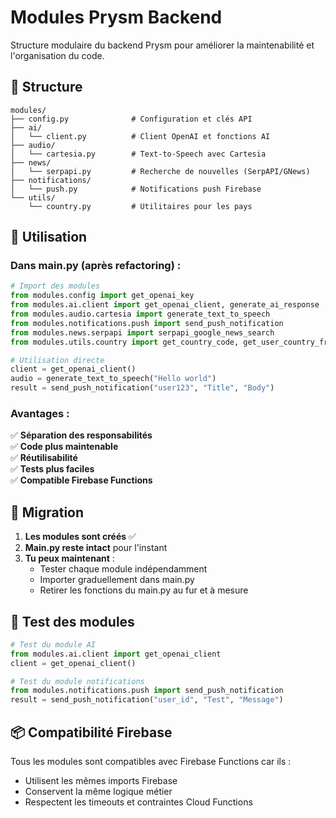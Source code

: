 # Modules Prysm Backend

Structure modulaire du backend Prysm pour améliorer la maintenabilité et l'organisation du code.

## 📁 Structure

```
modules/
├── config.py              # Configuration et clés API
├── ai/
│   └── client.py          # Client OpenAI et fonctions AI
├── audio/
│   └── cartesia.py        # Text-to-Speech avec Cartesia
├── news/
│   └── serpapi.py         # Recherche de nouvelles (SerpAPI/GNews)
├── notifications/
│   └── push.py            # Notifications push Firebase
└── utils/
    └── country.py         # Utilitaires pour les pays
```

## 🚀 Utilisation

### Dans main.py (après refactoring) :

```python
# Import des modules
from modules.config import get_openai_key
from modules.ai.client import get_openai_client, generate_ai_response
from modules.audio.cartesia import generate_text_to_speech
from modules.notifications.push import send_push_notification
from modules.news.serpapi import serpapi_google_news_search
from modules.utils.country import get_country_code, get_user_country_from_db

# Utilisation directe
client = get_openai_client()
audio = generate_text_to_speech("Hello world")
result = send_push_notification("user123", "Title", "Body")
```

### Avantages :

✅ **Séparation des responsabilités**  
✅ **Code plus maintenable**  
✅ **Réutilisabilité**  
✅ **Tests plus faciles**  
✅ **Compatible Firebase Functions**  

## 🔧 Migration

1. **Les modules sont créés** ✅
2. **Main.py reste intact** pour l'instant
3. **Tu peux maintenant** :
   - Tester chaque module indépendamment
   - Importer graduellement dans main.py
   - Retirer les fonctions du main.py au fur et à mesure

## 🧪 Test des modules

```python
# Test du module AI
from modules.ai.client import get_openai_client
client = get_openai_client()

# Test du module notifications  
from modules.notifications.push import send_push_notification
result = send_push_notification("user_id", "Test", "Message")
```

## 📦 Compatibilité Firebase

Tous les modules sont compatibles avec Firebase Functions car ils :
- Utilisent les mêmes imports Firebase
- Conservent la même logique métier
- Respectent les timeouts et contraintes Cloud Functions 